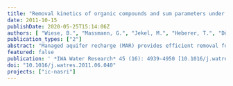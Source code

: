 ```yaml
---
title: "Removal kinetics of organic compounds and sum parameters under field conditions for managed aquifer recharge"
date: 2011-10-15
publishDate: 2020-05-25T15:14:06Z
authors: [ "Wiese, B.", "Massmann, G.", "Jekel, M.", "Heberer, T.", "Dünnbier, U.", "Orlikowski, D.", "Grützmacher, G." ]
publication_types: ["2"]
abstract: "Managed aquifer recharge (MAR) provides efficient removal for many organic compounds and sum parameters. However, observed in situ removal efficiencies tend to scatter and cannot be predicted easily. In this paper, a method is introduced which allows to identify and eliminate biased samples and to quantify simultaneously the impact of (i) redox conditions (ii) kinetics (iii) residual threshold values below which no removal occurs and (iv) field site specifics. It enables to rule out spurious correlations between these factors and therefore improves the predictive power. The method is applied to an extensive database from three MAR field sites which was compiled in the NASRI project (2002e2005, Berlin, Germany). Removal characteristics for 38 organic parameters are obtained, of which 9 are analysed independently in 2 different laboratories. Out of these parameters, mainly pharmaceutically active compounds (PhAC) but also sum parameters and industrial chemicals, four compounds are shown to be readily removable whereas six are persistent. All partly removable compounds show a redox dependency and most of them reveal either kinetic dependencies or residual threshold values, which are determined. Differing removal efficiencies at different field sites can usually be explained by characteristics (i) to (iii)."
featured: false
publication: ' *IWA Water Research* 45 (16): 4939-4950 [10.1016/j.watres.2011.06.040](https://doi.org/10.1016/j.watres.2011.06.040)'
doi: "10.1016/j.watres.2011.06.040"
projects: ["ic-nasri"]
---
```



